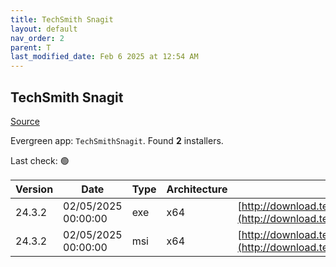 ```yaml
---
title: TechSmith Snagit
layout: default
nav_order: 2
parent: T
last_modified_date: Feb 6 2025 at 12:54 AM
---
```


## TechSmith Snagit

[Source](https://www.techsmith.com/)

Evergreen app: `TechSmithSnagit`. Found **2** installers.

Last check: 🟢

| Version | Date                | Type | Architecture | URI                                                                                                                            |
| ------- | ------------------- | ---- | ------------ | ------------------------------------------------------------------------------------------------------------------------------ |
| 24.3.2  | 02/05/2025 00:00:00 | exe  | x64          | [http://download.techsmith.com/snagit/releases/2432/snagit.exe](http://download.techsmith.com/snagit/releases/2432/snagit.exe) |
| 24.3.2  | 02/05/2025 00:00:00 | msi  | x64          | [http://download.techsmith.com/snagit/releases/2432/snagit.msi](http://download.techsmith.com/snagit/releases/2432/snagit.msi) |
